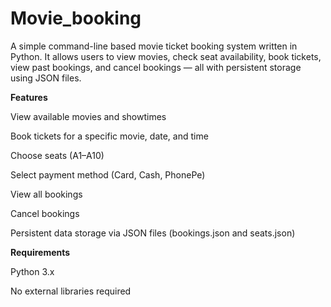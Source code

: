 # Movie_booking
A simple command-line based movie ticket booking system written in Python. It allows users to view movies, check seat availability, book tickets, view past bookings, and cancel bookings — all with persistent storage using JSON files.

**Features**

View available movies and showtimes

Book tickets for a specific movie, date, and time

Choose seats (A1–A10)

Select payment method (Card, Cash, PhonePe)

View all bookings

Cancel bookings

Persistent data storage via JSON files (bookings.json and seats.json)

**Requirements**

Python 3.x

No external libraries required

